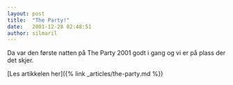 ```yaml
---
layout: post
title:  "The Party!"
date:   2001-12-28 02:48:51
author: silmaril
---
```

Da var den første natten på The Party 2001 godt i gang og vi er på plass
der det skjer.

[Les artikkelen her]({% link _articles/the-party.md %})
